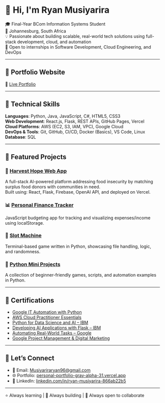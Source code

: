 # 👋 Hi, I'm Ryan Musiyarira

🎓 Final-Year BCom Information Systems Student  
📍 Johannesburg, South Africa  
💡 Passionate about building scalable, real-world tech solutions using full-stack development, cloud, and automation  
🚀 Open to internships in Software Development, Cloud Engineering, and DevOps

---

## 🔗 Portfolio Website
🔗 [Live Portfolio](https://personal-portfolio-gray-alpha-31.vercel.app)  


---

## 🧠 Technical Skills

**Languages**: Python, Java, JavaScript, C#, HTML5, CSS3  
**Web Development**: React.js, Flask, REST APIs, GitHub Pages, Vercel  
**Cloud Platforms**: AWS (EC2, S3, IAM, VPC), Google Cloud  
**DevOps & Tools**: Git, GitHub, CI/CD, Docker (Basics), VS Code, Linux  
**Database**: SQL

---

## 📁 Featured Projects

### 🔗 [Harvest Hope Web App](https://harvest-hope-web.vercel.app)
A full-stack AI-powered platform addressing food insecurity by matching surplus food donors with communities in need.  
Built using: React, Flask, Firebase, OpenAI API, and deployed on Vercel.

### 📊 [Personal Finance Tracker](https://github.com/i-am-ryan/Personal-finance-tracker-)
JavaScript budgeting app for tracking and visualizing expenses/income using localStorage.

### 🎰 [Slot Machine](https://github.com/i-am-ryan/Slot-Machine.git)
Terminal-based game written in Python, showcasing file handling, logic, and randomness.

### 🧩 [Python Mini Projects](https://github.com/i-am-ryan/Python-projects)
A collection of beginner-friendly games, scripts, and automation examples in Python.

---

## 📜 Certifications

- [Google IT Automation with Python](https://github.com/i-am-ryan/Coursera-Certificates)
- [AWS Cloud Practitioner Essentials](https://github.com/i-am-ryan/Coursera-Certificates)
- [Python for Data Science and AI – IBM](https://github.com/i-am-ryan/Coursera-Certificates)
- [Developing AI Applications with Flask – IBM](https://github.com/i-am-ryan/Coursera-Certificates)
- [Automating Real-World Tasks – Google](https://github.com/i-am-ryan/Coursera-Certificates)
- [Google Project Management & Digital Marketing](https://github.com/i-am-ryan/Additional-Certificates)

---

## 🤝 Let’s Connect

- 📧 Email: Musiyariraryan96@gmail.com  
- 🌐 Portfolio: [personal-portfolio-gray-alpha-31.vercel.app](https://personal-portfolio-gray-alpha-31.vercel.app)  
- 💼 LinkedIn: [linkedin.com/in/ryan-musiyarira-866ab22b5](https://linkedin.com/in/ryan-musiyarira-866ab22b5)

---

⭐ Always learning | 🔧 Always building | 🤝 Always open to collaborate
